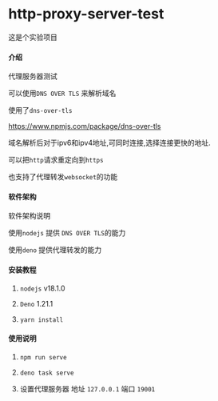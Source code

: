 # http-proxy-server-test

这是个实验项目

#### 介绍

代理服务器测试

可以使用`DNS OVER TLS` 来解析域名

使用了`dns-over-tls`

https://www.npmjs.com/package/dns-over-tls

域名解析后对于ipv6和ipv4地址,可同时连接,选择连接更快的地址.

可以把`http`请求重定向到`https`

也支持了代理转发`websocket`的功能

#### 软件架构

软件架构说明

使用`nodejs` 提供 `DNS OVER TLS`的能力

使用`deno` 提供代理转发的能力

#### 安装教程

1. `nodejs` v18.1.0

2. `Deno` 1.21.1

3. `yarn install`

#### 使用说明

1. `npm run serve`

2. `deno task serve`

3. 设置代理服务器 地址 `127.0.0.1` 端口 `19001`
